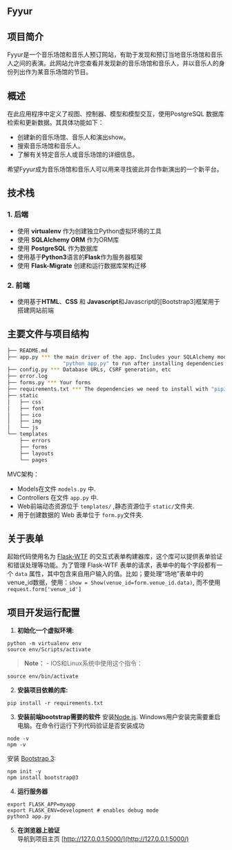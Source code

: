 Fyyur
-----

## 项目简介
Fyyur是一个音乐场馆和音乐人预订网站，有助于发现和预订当地音乐场馆和音乐人之间的表演。此网站允许您查看并发现新的音乐场馆和音乐人，并以音乐人的身份列出作为某音乐场馆的节目。


## 概述

在此应用程序中定义了视图、控制器、模型和模型交互，使用PostgreSQL 数据库检索和更新数据。其具体功能如下：

* 创建新的音乐场馆、音乐人和演出show。
* 搜索音乐场馆和音乐人。
* 了解有关特定音乐人或音乐场馆的详细信息。

希望Fyyur成为音乐场馆和音乐人可以用来寻找彼此并合作新演出的一个新平台。

## 技术栈

### 1. 后端
 * 使用 **virtualenv** 作为创建独立Python虚拟环境的工具
 * 使用 **SQLAlchemy ORM** 作为ORM库
 * 使用 **PostgreSQL** 作为数据库
 * 使用基于**Python3**语言的**Flask**作为服务器框架
 * 使用 **Flask-Migrate** 创建和运行数据库架构迁移

### 2. 前端
 * 使用基于**HTML**、**CSS** 和 **Javascript**和Javascript的[Bootstrap3]框架用于搭建网站前端
 

## 主要文件与项目结构

  ```sh
  ├── README.md
  ├── app.py *** the main driver of the app. Includes your SQLAlchemy models.
                    "python app.py" to run after installing dependencies
  ├── config.py *** Database URLs, CSRF generation, etc
  ├── error.log
  ├── forms.py *** Your forms
  ├── requirements.txt *** The dependencies we need to install with "pip3 install -r requirements.txt"
  ├── static
  │   ├── css 
  │   ├── font
  │   ├── ico
  │   ├── img
  │   └── js
  └── templates
      ├── errors
      ├── forms
      ├── layouts
      └── pages
  ```

MVC架构：
* Models在文件 `models.py` 中.
* Controllers 在文件 `app.py` 中.
* Web前端动态资源位于 `templates/` ,静态资源位于 `static/`文件夹.
* 用于创建数据的 Web 表单位于 `form.py`文件夹.


## 关于表单
起始代码使用名为 [Flask-WTF](https://flask-wtf.readthedocs.io/) 的交互式表单构建器库，这个库可以提供表单验证和错误处理等功能。为了管理 Flask-WTF 表单的请求，表单中的每个字段都有一个 `data` 属性，其中包含来自用户输入的值。比如；要处理“场地”表单中的venue_id数据，使用：`show = Show(venue_id=form.venue_id.data)`, 而不使用 `request.form['venue_id']`


## 项目开发运行配置
1. **初始化一个虚拟环境:**
```
python -m virtualenv env
source env/Scripts/activate
```
>**Note：** - IOS和Linux系统中使用这个指令：
```
source env/bin/activate
```

2. **安装项目依赖的库:**
```
pip install -r requirements.txt
```
3. **安装前端bootstrap需要的软件**
安装[Node.js](https://nodejs.org/en/download/). Windows用户安装完需要重启电脑。在命令行运行下列代码验证是否安装成功
```
node -v
npm -v
```
安装 [Bootstrap 3](https://getbootstrap.com/docs/3.3/getting-started/):
```
npm init -y
npm install bootstrap@3
```

4. **运行服务器**
```
export FLASK_APP=myapp
export FLASK_ENV=development # enables debug mode
python3 app.py
```

5. **在浏览器上验证**<br>
导航到项目主页 [http://127.0.0.1:5000/](http://127.0.0.1:5000/) 


